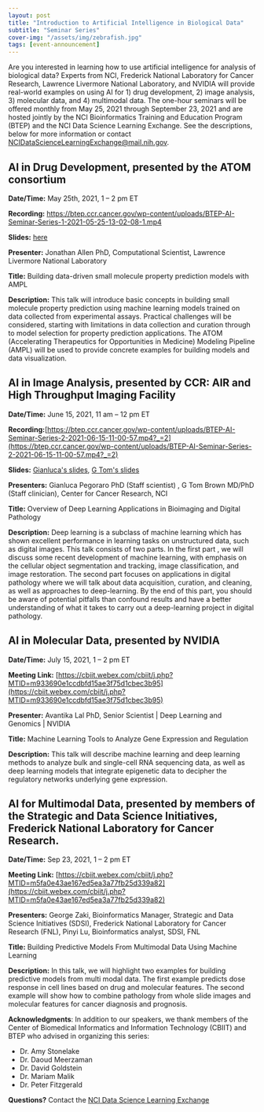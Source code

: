 ```yaml
---
layout: post
title: "Introduction to Artificial Intelligence in Biological Data"
subtitle: "Seminar Series"
cover-img: "/assets/img/zebrafish.jpg"
tags: [event-announcement]
---
```


Are you interested in learning how to use artificial intelligence for analysis of biological data? Experts from NCI, Frederick National Laboratory for Cancer Research, Lawrence Livermore National Laboratory, and NVIDIA will provide real-world examples on using AI for 1) drug development, 2) image analysis, 3) molecular data, and 4) multimodal data. The one-hour seminars will be offered monthly from May 25, 2021 through September 23, 2021 and are hosted jointly by the NCI Bioinformatics Training and Education Program (BTEP) and the NCI Data Science Learning Exchange. See the descriptions, below for more information or contact  NCIDataScienceLearningExchange@mail.nih.gov.

## AI in Drug Development, presented by the ATOM consortium
**Date/Time:** May 25th, 2021, 1 – 2 pm ET

**Recording:** https://btep.ccr.cancer.gov/wp-content/uploads/BTEP-AI-Seminar-Series-1-2021-05-25-13-02-08-1.mp4

**Slides:** [here](https://github.com/CBIIT/p2p-datasci/raw/gh-pages/attachments/ATOM_ddm_052021_send.pdf)

**Presenter:** Jonathan Allen PhD, Computational Scientist, Lawrence Livermore National Laboratory

**Title:** Building data-driven small molecule property prediction models with AMPL

**Description:** This talk will introduce basic concepts in building small molecule property prediction using machine learning models trained on data collected from experimental assays. Practical challenges will be considered, starting with limitations in data collection and curation through to model selection for property prediction applications. The ATOM (Accelerating Therapeutics for Opportunities in Medicine) Modeling Pipeline (AMPL) will be used to provide concrete examples for building models and data visualization.

## AI in Image Analysis, presented by CCR: AIR and High Throughput Imaging Facility
**Date/Time:** June 15, 2021, 11 am – 12 pm ET

**Recording:**[https://btep.ccr.cancer.gov/wp-content/uploads/BTEP-AI-Seminar-Series-2-2021-06-15-11-00-57.mp4?_=2](https://btep.ccr.cancer.gov/wp-content/uploads/BTEP-AI-Seminar-Series-2-2021-06-15-11-00-57.mp4?_=2)

**Slides:** [Gianluca's slides](https://github.com/CBIIT/p2p-datasci/raw/gh-pages/attachments/210615_ML_Short_Lowres.pdf), [G Tom's slides](https://github.com/CBIIT/p2p-datasci/raw/gh-pages/attachments/GTB-NCI-Digitpath-Talk-6-15-2021-final.pdf)

**Presenters:** Gianluca Pegoraro PhD (Staff scientist) , G Tom Brown MD/PhD (Staff clinician), Center for Cancer Research, NCI

**Title:** Overview of Deep Learning Applications in Bioimaging and Digital Pathology 

**Description:** Deep learning is a subclass of machine learning which has shown excellent performance in learning tasks on unstructured data, such as digital images. This talk consists of two parts. In the first part , we will discuss some recent development of machine learning, with emphasis on the cellular object segmentation and tracking, image classification, and image restoration. The second part focuses on applications in digital pathology where we will talk about data acquisition, curation, and cleaning, as well as approaches to deep-learning. By the end of this part, you should be aware of potential pitfalls than confound results and have a better understanding of what it takes to carry out a deep-learning project in digital pathology.

## AI in Molecular Data, presented by NVIDIA
**Date/Time:** July 15, 2021, 1 – 2 pm ET

**Meeting Link:** [https://cbiit.webex.com/cbiit/j.php?MTID=m933690e1ccdbfd15ae3f75d1cbec3b95](https://cbiit.webex.com/cbiit/j.php?MTID=m933690e1ccdbfd15ae3f75d1cbec3b95)

**Presenter:** Avantika Lal PhD, Senior Scientist | Deep Learning and Genomics | NVIDIA

**Title:** Machine Learning Tools to Analyze Gene Expression and Regulation 

**Description:** This talk will describe machine learning and deep learning methods to analyze bulk and single-cell RNA sequencing data, as well as deep learning models that integrate epigenetic data to decipher the regulatory networks underlying gene expression.

## AI for Multimodal Data, presented by members of the Strategic and Data Science Initiatives, Frederick National Laboratory for Cancer Research. 

**Date/Time:** Sep 23, 2021, 1 – 2 pm ET

**Meeting Link:** [https://cbiit.webex.com/cbiit/j.php?MTID=m5fa0e43ae167ed5ea3a77fb25d339a82](https://cbiit.webex.com/cbiit/j.php?MTID=m5fa0e43ae167ed5ea3a77fb25d339a82)

**Presenters:** George Zaki, Bioinformatics Manager, Strategic and Data Science Initiatives (SDSI), Frederick National Laboratory for Cancer Research (FNL), Pinyi Lu, Bioinformatics analyst, SDSI, FNL

**Title:** Building Predictive Models From Multimodal Data Using Machine Learning 

**Description:** In this talk, we will highlight two examples for building predictive models from multi modal data. The first example predicts dose response in cell lines based on drug and molecular features. The second example will show how to combine pathology from whole slide images and molecular features for cancer diagnosis and prognosis.

**Acknowledgments**:
In addition to our speakers, we thank members of the Center of Biomedical Informatics and Information Technology (CBIIT) and BTEP who advised in organizing this series:
* Dr. Amy Stonelake
* Dr. Daoud Meerzaman
* Dr. David Goldstein
* Dr. Mariam Malik
* Dr. Peter Fitzgerald

**Questions?** Contact the [NCI Data Science Learning Exchange](mailto:NCIDataScienceLearningExchange@mail.nih.gov)
